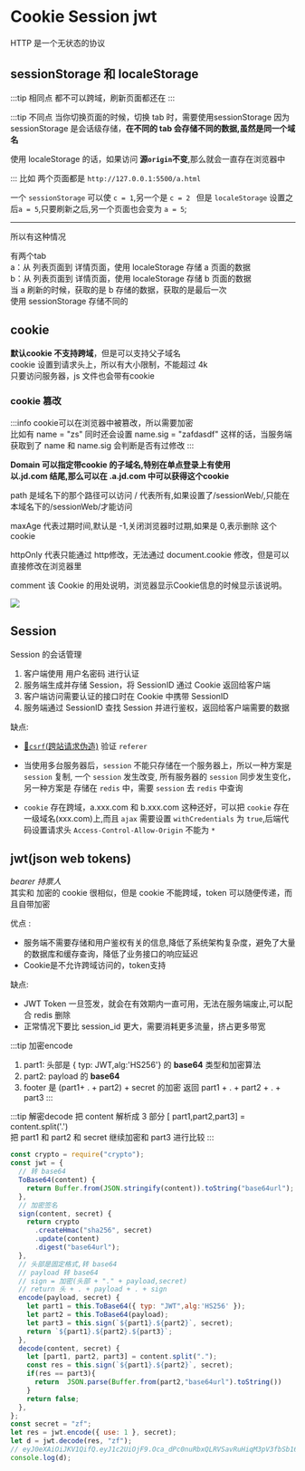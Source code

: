 # Cookie Session jwt
HTTP 是一个无状态的协议
## sessionStorage 和  localeStorage
:::tip 相同点
都不可以跨域，刷新页面都还在
:::

:::tip 不同点
当你切换页面的时候，切换 tab 时，需要使用sessionStorage
因为 sessionStorage 是会话级存储，**在不同的 tab 会存储不同的数据,虽然是同一个域名**  

使用 localeStorage 的话，如果访问 **源`origin`不变**,那么就会一直存在浏览器中


:::
比如
两个页面都是 `http://127.0.0.1:5500/a.html`

一个 `sessionStorage` 可以使 `c = 1`,另一个是 `c = 2 `
但是 `localeStorage` 设置之后`a = 5`,只要刷新之后,另一个页面也会变为 `a = 5`;

---

所以有这种情况  

有两个tab  
a：从 列表页面到 详情页面，使用 localeStorage 存储 a 页面的数据  
b：从 列表页面到 详情页面，使用 localeStorage 存储 b 页面的数据  
当 a 刷新的时候，获取的是 b 存储的数据，获取的是最后一次  
使用 sessionStorage 存储不同的


## cookie
**默认cookie 不支持跨域**，但是可以支持父子域名  
cookie 设置到请求头上，所以有大小限制，不能超过 4k  
只要访问服务器，js 文件也会带有cookie
### cookie 篡改
:::info
cookie可以在浏览器中被篡改，所以需要加密  
比如有 name = "zs"
同时还会设置 name.sig = "zafdasdf"
这样的话，当服务端获取到了 name 和 name.sig 会判断是否有过修改
:::

**Domain 可以指定带cookie 的子域名,特别在单点登录上有使用  
以.jd.com 结尾,那么可以在 .a.jd.com 中可以获得这个cookie**


path 是域名下的那个路径可以访问 / 代表所有,如果设置了/sessionWeb/,只能在本域名下的/sessionWeb/才能访问

maxAge 代表过期时间,默认是 -1,关闭浏览器时过期,如果是 0,表示删除 这个 cookie  

httpOnly 代表只能通过 http修改，无法通过 document.cookie  修改，但是可以直接修改在浏览器里  

comment 该 Cookie 的用处说明，浏览器显示Cookie信息的时候显示该说明。

<img src="@img/cookie.png"/>

## Session
Session 的会话管理
1. 客户端使用 用户名密码 进行认证
2. 服务端生成并存储 Session，将 SessionID 通过 Cookie 返回给客户端
3. 客户端访问需要认证的接口时在 Cookie 中携带 SessionID
4. 服务端通过 SessionID 查找 Session 并进行鉴权，返回给客户端需要的数据

缺点:

- [🔗`csrf`(跨站请求伪造)](../skill/网络.html#csrf) 验证 `referer`

- 当使用多台服务器后，`session` 不能只存储在一个服务器上，所以一种方案是 `session` 复制, 一个 `session` 发生改变, 所有服务器的 `session` 同步发生变化，另一种方案是 存储在 `redis` 中，需要 `session` 去 `redis` 中查询
-  `cookie` 存在跨域，a.xxx.com 和 b.xxx.com 这种还好，可以把 `cookie` 存在一级域名(xxx.com)上,而且 `ajax` 需要设置 `withCredentials` 为  `true`,后端代码设置请求头 `Access-Control-Allow-Origin` 不能为 `*`

## jwt(json web tokens)
*bearer 持票人*  
其实和 加密的 cookie 很相似，但是 cookie 不能跨域，token 可以随便传递，而且自带加密

优点 :  
- 服务端不需要存储和用户鉴权有关的信息,降低了系统架构复杂度，避免了大量的数据库和缓存查询，降低了业务接口的响应延迟 
- Cookie是不允许跨域访问的，token支持

缺点:   
- JWT Token 一旦签发，就会在有效期内一直可用，无法在服务端废止,可以配合 redis 删除
- 正常情况下要比 session_id 更大，需要消耗更多流量，挤占更多带宽

:::tip 加密encode
1. part1: 头部是 { typ: JWT,alg:'HS256'} 的 **base64** 类型和加密算法
2. part2: payload 的 **base64**
3. footer 是 (part1+ . + part2) + secret 的加密
返回 part1 + . + part2 + . + part3
:::

:::tip 解密decode
把 content 解析成 3 部分 [ part1,part2,part3] = content.split('.')  
把 part1 和 part2 和 secret 继续加密和 part3 进行比较
:::

```js
const crypto = require("crypto");
const jwt = {
  // 转 base64
  ToBase64(content) {
    return Buffer.from(JSON.stringify(content)).toString("base64url");
  },
  // 加密签名
  sign(content, secret) {
    return crypto
      .createHmac("sha256", secret)
      .update(content)
      .digest("base64url");
  },
  // 头部是固定格式,转 base64
  // payload 转 base64
  // sign = 加密(头部 + "." + payload,secret)
  // return 头 + . + payload + . + sign
  encode(payload, secret) {
    let part1 = this.ToBase64({ typ: "JWT",alg:'HS256' });
    let part2 = this.ToBase64(payload);
    let part3 = this.sign(`${part1}.${part2}`, secret);
    return `${part1}.${part2}.${part3}`;
  },
  decode(content, secret) {
    let [part1, part2, part3] = content.split(".");
    const res = this.sign(`${part1}.${part2}`, secret);
    if(res == part3){
      return  JSON.parse(Buffer.from(part2,"base64url").toString())
    }
    return false;
  },
};
const secret = "zf";
let res = jwt.encode({ use: 1 }, secret);
let d = jwt.decode(res, "zf");
// eyJ0eXAiOiJKV1QifQ.eyJ1c2UiOjF9.Oca_dPc0nuRbxQLRVSavRuHiqM3pV3fbSb16761c2SY
console.log(d);
```